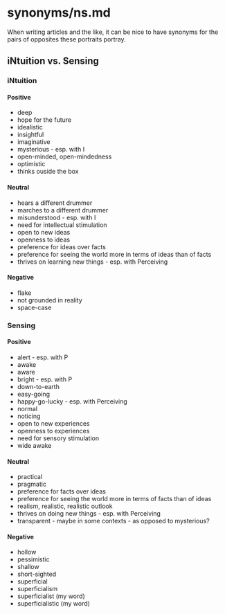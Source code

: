 
# synonyms/ns.md

When writing articles and the like, it can be nice to have synonyms for the pairs of opposites
these portraits portray.


## iNtuition vs. Sensing

### iNtuition

#### Positive
- deep
- hope for the future
- idealistic
- insightful
- imaginative
- mysterious - esp. with I
- open-minded, open-mindedness
- optimistic
- thinks ouside the box

#### Neutral
- hears a different drummer
- marches to a different drummer
- misunderstood - esp. with I
- need for intellectual stimulation
- open to new ideas
- openness to ideas
- preference for ideas over facts
- preference for seeing the world more in terms of ideas than of facts
- thrives on learning new things - esp. with Perceiving

#### Negative
- flake
- not grounded in reality
- space-case


### Sensing

#### Positive
- alert - esp. with P
- awake
- aware
- bright - esp. with P
- down-to-earth
- easy-going
- happy-go-lucky - esp. with Perceiving
- normal
- noticing
- open to new experiences
- openness to experiences
- need for sensory stimulation
- wide awake

#### Neutral
- practical
- pragmatic
- preference for facts over ideas
- preference for seeing the world more in terms of facts than of ideas
- realism, realistic, realistic outlook
- thrives on doing new things - esp. with Perceiving
- transparent - maybe in some contexts - as opposed to mysterious?

#### Negative
- hollow
- pessimistic
- shallow
- short-sighted
- superficial
- superficialism
- superficialist (my word)
- superficialistic (my word)

